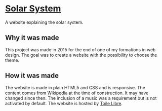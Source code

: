 # [Solar System](http://www.systeme-solaire.toile-libre.org/)

A website explaining the solar system.
<br>
## Why it was made

This project was made in 2015 for the end of one of my formations in web design.
The goal was to create a website with the possibility to choose the theme.
<br>
## How it was made

The website is made in plain HTML5 and CSS and is responsive.
The content comes from Wikipedia at the time of construction. It may have changed since then.
The inclusion of a music was a requirement but is not activated by default.
The website is hosted by [Toile Libre](https://www.toile-libre.org/).